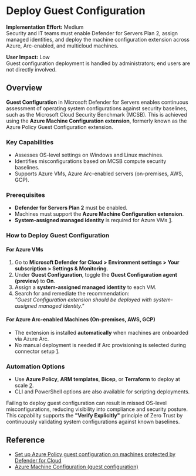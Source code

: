 # Deploy Guest Configuration

**Implementation Effort:** Medium  
Security and IT teams must enable Defender for Servers Plan 2, assign managed identities, and deploy the machine configuration extension across Azure, Arc-enabled, and multicloud machines.

**User Impact:** Low  
Guest configuration deployment is handled by administrators; end users are not directly involved.

## Overview

**Guest Configuration** in Microsoft Defender for Servers enables continuous assessment of operating system configurations against security baselines, such as the Microsoft Cloud Security Benchmark (MCSB). This is achieved using the **Azure Machine Configuration extension**, formerly known as the Azure Policy Guest Configuration extension.

### Key Capabilities

- Assesses OS-level settings on Windows and Linux machines.
- Identifies misconfigurations based on MCSB compute security baselines.
- Supports Azure VMs, Azure Arc-enabled servers (on-premises, AWS, GCP).

### Prerequisites

- **Defender for Servers Plan 2** must be enabled.
- Machines must support the **Azure Machine Configuration extension**.
- **System-assigned managed identity** is required for Azure VMs [1](https://learn.microsoft.com/en-us/azure/defender-for-cloud/security-baseline-guest-configuration).

### How to Deploy Guest Configuration

#### For Azure VMs

1. Go to **Microsoft Defender for Cloud > Environment settings > Your subscription > Settings & Monitoring**.
2. Under **Guest Configuration**, toggle the **Guest Configuration agent (preview)** to **On**.
3. Assign a **system-assigned managed identity** to each VM.
4. Search for and remediate the recommendation:  
   *"Guest Configuration extension should be deployed with system-assigned managed identity."*

#### For Azure Arc-enabled Machines (On-premises, AWS, GCP)

- The extension is installed **automatically** when machines are onboarded via Azure Arc.
- No manual deployment is needed if Arc provisioning is selected during connector setup [1](https://learn.microsoft.com/en-us/azure/defender-for-cloud/security-baseline-guest-configuration).

### Automation Options

- Use **Azure Policy**, **ARM templates**, **Bicep**, or **Terraform** to deploy at scale [2](https://learn.microsoft.com/en-us/azure/virtual-machines/extensions/guest-configuration).
- CLI and PowerShell options are also available for scripting deployments.

Failing to deploy guest configuration can result in missed OS-level misconfigurations, reducing visibility into compliance and security posture. This capability supports the **"Verify Explicitly"** principle of Zero Trust by continuously validating system configurations against known baselines.

## Reference

- [Set up Azure Policy guest configuration on machines protected by Defender for Cloud](https://learn.microsoft.com/en-us/azure/defender-for-cloud/security-baseline-guest-configuration)  
- [Azure Machine Configuration (guest configuration)](https://learn.microsoft.com/en-us/azure/virtual-machines/extensions/guest-configuration)

